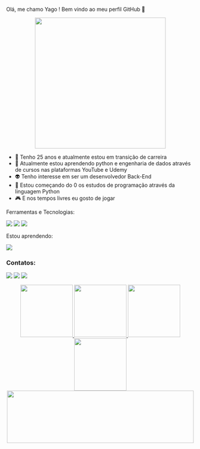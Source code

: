 



Olá, me chamo Yago ! 
Bem vindo ao meu perfil GitHub 👋

<p align="center">
  <img src="https://c.tenor.com/yFKbJFsOvs4AAAAC/luffy-smile-luffy-giggle.gif" width="350">
</p>



- 🔭 Tenho 25 anos e atualmente estou em transição de carreira
- 🌱 Atualmente estou aprendendo python e engenharia de dados através de cursos nas plataformas YouTube e Udemy
- 👽 Tenho interesse em ser um desenvolvedor Back-End 
- 🧠 Estou começando do 0 os estudos de programação através da linguagem Python
- 🎮 E nos tempos livres eu gosto de jogar


Ferramentas e Tecnologias:


<img src="https://img.shields.io/badge/GitHub-100000?style=for-the-badge&logo=github&logoColor=white" target="_blank"></a> 
<img src="https://img.shields.io/badge/GIT-E44C30?style=for-the-badge&logo=git&logoColor=white" target="_blank"></a> 
<img src="https://img.shields.io/badge/VSCode-0078D4?style=for-the-badge&logo=visual%20studio%20code&logoColor=white" target="_blank"></a> 


Estou aprendendo:

<img src="https://img.shields.io/badge/Python-FFD43B?style=for-the-badge&logo=python&logoColor=blue" target="_blank"></a>


### Contatos:

<div>

<a href="https://www.instagram.com/yago17852/" target="_blank"><img src="https://img.shields.io/badge/-Instagram-%23E4405F?style=for-the-badge&logo=instagram&logoColor=white" target="_blank"></a>
<a href = "mailto:yagodealmeidacs@gmail.com"><img src="https://img.shields.io/badge/Gmail-D14836?style=for-the-badge&logo=gmail&logoColor=white" target="_blank"></a>
<a href="https://www.linkedin.com/in/yago-de-almeida-castello-saloman-462304218/" target="_blank"><img src="https://img.shields.io/badge/-LinkedIn-%230077B5?style=for-the-badge&logo=linkedin&logoColor=white" target="_blank"></a>   
</div>


<div>
  
  
<p align="center">
<a href="https://github.com/YagoCastello">
<img height="140em" src="https://github-readme-stats-eight-theta.vercel.app/api?username=YagoCastello&show_icons=true&theme=tokyonight&include_all_commits=true&count_private=true&hide_border=true&border_radius=5"/>
<img height="140em" src="https://github-readme-stats-eight-theta.vercel.app/api/top-langs/?username=YagoCastello&layout=compact&langs_count=8&theme=tokyonight&hide_border=true&border_radius=5"/>
<img height="140em" src= "https://streak-stats.demolab.com?user=YagoCastello&theme=tokyonight&hide_border=true&border_radius=5&locale=pt_BR"/> <img height="140em" src= "http://github-profile-summary-cards.vercel.app/api/cards/productive-time?username=YagoCastello&theme=tokyonight&utcOffset=8"/> <img width="500em" height="140em" src="https://github-profile-summary-cards.vercel.app/api/cards/profile-details?username=YagoCastello&theme=tokyonight"/>
</a>
</p>
  </div>

  
  
  
  
 
